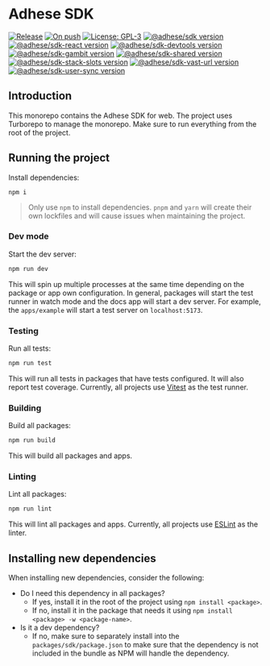 # Adhese SDK
[![Release](https://github.com/adhese/sdk_typescript/actions/workflows/release.yaml/badge.svg?branch=main)](https://github.com/adhese/sdk_typescript/actions/workflows/release.yaml)
[![On push](https://github.com/adhese/sdk_typescript/actions/workflows/push.yaml/badge.svg?branch=main)](https://github.com/adhese/sdk_typescript/actions/workflows/push.yaml)
[![License: GPL-3](https://img.shields.io/badge/license-GPLv3-blue)](/LICENSE)
[![@adhese/sdk version](https://img.shields.io/npm/v/%40adhese%2Fsdk?label=%40adhese%2Fsdk)](https://www.npmjs.com/package/@adhese/sdk)
[![@adhese/sdk-react version](https://img.shields.io/npm/v/%40adhese%2Fsdk-react?label=%40adhese%2Fsdk-react)](https://www.npmjs.com/package/@adhese/sdk-react)
[![@adhese/sdk-devtools version](https://img.shields.io/npm/v/%40adhese%2Fsdk-devtools?label=%40adhese%2Fsdk-devtools)](https://www.npmjs.com/package/@adhese/sdk-devtools)
[![@adhese/sdk-gambit version](https://img.shields.io/npm/v/%40adhese%2Fsdk-gambit?label=%40adhese%2Fsdk-gambit)](https://www.npmjs.com/package/@adhese/sdk-gambit)
[![@adhese/sdk-shared version](https://img.shields.io/npm/v/%40adhese%2Fsdk-shared?label=%40adhese%2Fsdk-shared)](https://www.npmjs.com/package/@adhese/sdk-shared)
[![@adhese/sdk-stack-slots version](https://img.shields.io/npm/v/%40adhese%2Fsdk-stack-slots?label=%40adhese%2Fsdk-vast-url)](https://www.npmjs.com/package/@adhese/sdk-stack-slots)
[![@adhese/sdk-vast-url version](https://img.shields.io/npm/v/%40adhese%2Fsdk-vast-url?label=%40adhese%2Fsdk-vast-url)](https://www.npmjs.com/package/@adhese/sdk-vast-url)
[![@adhese/sdk-user-sync version](https://img.shields.io/npm/v/%40adhese%2Fsdk-user-sync?label=%40adhese%2Fsdk-user-sync)](https://www.npmjs.com/package/@adhese/sdk-user-sync)

## Introduction
This monorepo contains the Adhese SDK for web. The project uses Turborepo to manage the monorepo. Make sure to run
everything from the root of the project.

## Running the project
Install dependencies:
```
npm i
```
> Only use `npm` to install dependencies. `pnpm` and `yarn` will create their own lockfiles and will cause issues when
> maintaining the project.

### Dev mode
Start the dev server:
```bash
npm run dev
```

This will spin up multiple processes at the same time depending on the package or app own configuration. In general,
packages will start the test runner in watch mode and the docs app will start a dev server. For example, the
`apps/example` will start a test server on `localhost:5173`.

### Testing
Run all tests:
```bash
npm run test
```

This will run all tests in packages that have tests configured. It will also report test coverage. Currently, all
projects use [Vitest](https://vitest.dev/) as the test runner.

### Building
Build all packages:
```bash
npm run build
```

This will build all packages and apps.

### Linting
Lint all packages:
```bash
npm run lint
```

This will lint all packages and apps. Currently, all projects use [ESLint](https://eslint.org/) as the linter.

## Installing new dependencies
When installing new dependencies, consider the following:
- Do I need this dependency in all packages?
  - If yes, install it in the root of the project using `npm install <package>`.
  - If no, install it in the package that needs it using `npm install <package> -w <package-name>`.
- Is it a dev dependency?
  - If no, make sure to separately install into the `packages/sdk/package.json` to make sure that the dependency is not
    included in the bundle as NPM will handle the dependency.
